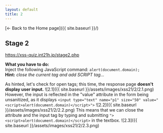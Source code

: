 ```yaml
---
layout: default
title: 2
---
```

[← Back to the Home page]({{ site.baseurl }}/)


## Stage 2
https://xss-quiz.int21h.jp/stage2.php


**What you have to do:**  
Inject the following JavaScript command: `alert(document.domain);`
**Hint:** *close the current tag and add SCRIPT tag...*

As hinted, let's check for open tags; this time, the response page **doesn't display user input.** 
![2.1]({{ site.baseurl }}/assets/images/xss21/2/2.1.png)
However, the input is reflected in the "value" attribute in the form being unsanitized, as it displays `<input type="text" name="p1" size="50" value="<script>alert(document.domain)</script>">`
![2.2]({{ site.baseurl }}/assets/images/xss21/2/2.2.png)
This means that we can close the attribute and the input tag by typing and submitting `"><script>alert(document.domain)</script>` in the textbox.
![2.3]({{ site.baseurl }}/assets/images/xss21/2/2.3.png)